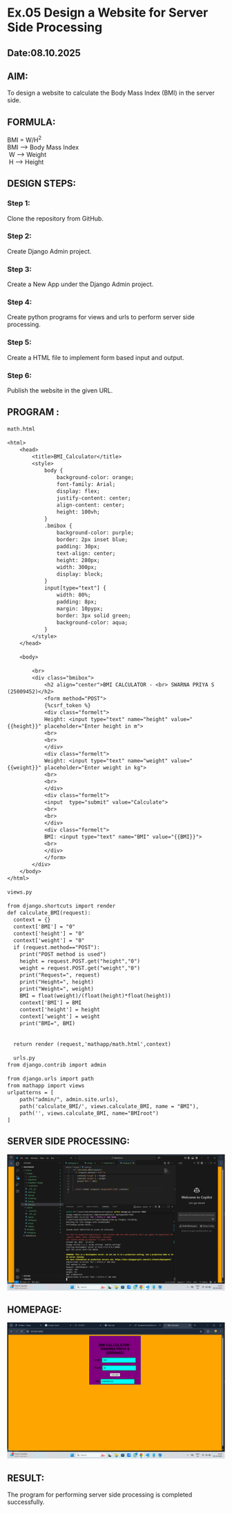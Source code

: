 # Ex.05 Design a Website for Server Side Processing
## Date:08.10.2025

## AIM:
 To design a website to calculate the Body Mass Index (BMI) in the server side.


## FORMULA:
BMI = W/H<sup>2</sup>
<br> BMI --> Body Mass Index
<br> W --> Weight
<br> H --> Height

## DESIGN STEPS:

### Step 1:
Clone the repository from GitHub.

### Step 2:
Create Django Admin project.

### Step 3:
Create a New App under the Django Admin project.

### Step 4:
Create python programs for views and urls to perform server side processing.

### Step 5:
Create a HTML file to implement form based input and output.

### Step 6:
Publish the website in the given URL.

## PROGRAM :
```
math.html

<html>
    <head>
        <title>BMI_Calculator</title>
        <style>
            body {
                background-color: orange;
                font-family: Arial;
                display: flex;
                justify-content: center;
                align-content: center;
                height: 100vh;
            }
            .bmibox {
                background-color: purple;
                border: 2px inset blue;
                padding: 30px;
                text-align: center;
                height: 280px;
                width: 300px;
                display: block;
            }
            input[type="text"] {
                width: 80%;
                padding: 8px;
                margin: 10pypx;
                border: 3px solid green;
                background-color: aqua;
            }
        </style>
    </head>

    <body>
        
        <br>
        <div class="bmibox">
            <h2 align="center">BMI CALCULATOR - <br> SWARNA PRIYA S (25009452)</h2>
            <form method="POST">
            {%csrf_token %}
            <div class="formelt">
            Height: <input type="text" name="height" value="{{height}}" placeholder="Enter height in m">
            <br>
            <br>
            </div>
            <div class="formelt">
            Weight: <input type="text" name="weight" value="{{weight}}" placeholder="Enter weight in kg">
            <br>
            <br>
            </div>
            <div class="formelt">
            <input  type="submit" value="Calculate">
            <br>
            <br>
            </div>
            <div class="formelt">
            BMI: <input type="text" name="BMI" value="{{BMI}}">
            <br>
            </div>
            </form>
        </div>
    </body>
</html>

views.py

from django.shortcuts import render
def calculate_BMI(request):
  context = {}
  context['BMI'] = "0"
  context['height'] = "0"
  context['weight'] = "0"
  if (request.method=="POST"):
    print("POST method is used")
    height = request.POST.get("height","0")
    weight = request.POST.get("weight","0")
    print("Request=", request)
    print("Height=", height)
    print("Weight=", weight)
    BMI = float(weight)/(float(height)*float(height))
    context['BMI'] = BMI
    context['height'] = height
    context['weight'] = weight
    print("BMI=", BMI)

  
  return render (request,'mathapp/math.html',context)

  urls.py
from django.contrib import admin

from django.urls import path
from mathapp import views
urlpatterns = [
    path("admin/", admin.site.urls),
    path('calculate_BMI/', views.calculate_BMI, name = "BMI"),
    path('', views.calculate_BMI, name="BMIroot")
]
```

## SERVER SIDE PROCESSING:
![alt text](<Screenshot (84).png>)

## HOMEPAGE:
![alt text](<Screenshot (83).png>)

## RESULT:
The program for performing server side processing is completed successfully.
